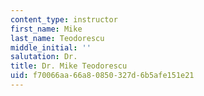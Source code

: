 ```yaml
---
content_type: instructor
first_name: Mike
last_name: Teodorescu
middle_initial: ''
salutation: Dr.
title: Dr. Mike Teodorescu
uid: f70066aa-66a8-0850-327d-6b5afe151e21
---
```

